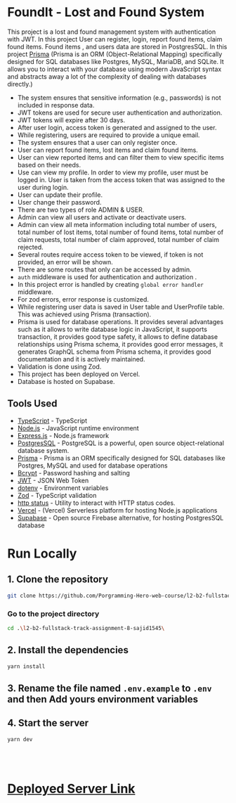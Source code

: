 # FoundIt - Lost and Found System

This project is a lost and found management system with authentication with JWT. In this project User can register, login, report found items, claim found items.
Found items , and users data are stored in PostgresSQL. In this project [Prisma](https://www.prisma.io/) (Prisma is an ORM (Object-Relational Mapping) specifically designed for SQL databases like Postgres, MySQL, MariaDB, and SQLite. It allows you to interact with your database using modern JavaScript syntax and abstracts away a lot of the complexity of dealing with databases directly.)

- The system ensures that sensitive information (e.g., passwords) is not included in response data.
- JWT tokens are used for secure user authentication and authorization.
- JWT tokens will expire after 30 days.
- After user login, access token is generated and assigned to the user.
- While registering, users are required to provide a unique email.
- The system ensures that a user can only register once.
- User can report found items, lost items and claim found items.
- User can view reported items and can filter them to view specific items based on their needs.
- Use can view my profile. In order to view my profile, user must be logged in. User is taken from the access token that was assigned to the user during login.
- User can update their profile.
- User change their password.
- There are two types of role ADMIN & USER.
- Admin can view all users and activate or deactivate users.
- Admin can view all meta information including total number of users, total number of lost items, total number of found items, total number of claim requests, total number of claim approved, total number of claim rejected.
- Several routes require access token to be viewed, if token is not provided, an error will be shown.
- There are some routes that only can be accessed by admin.
- `auth` middleware is used for authentication and authorization .
- In this project error is handled by creating `global error handler` middleware.
- For zod errors, error response is customized.
- While registering user data is saved in User table and UserProfile table. This was achieved using Prisma (transaction).
- Prisma is used for database operations. It provides several advantages such as it allows to write database logic in JavaScript, it supports transaction, it provides good type safety, it allows to define database relationships using Prisma schema, it provides good error messages, it generates GraphQL schema from Prisma schema, it provides good documentation and it is actively maintained.
- Validation is done using Zod.
- This project has been deployed on Vercel.
- Database is hosted on Supabase.

## Tools Used

- [TypeScript](https://www.typescriptlang.org/) - TypeScript
- [Node.js](https://nodejs.org/en/) - JavaScript runtime environment
- [Express.js](https://expressjs.com/) - Node.js framework
- [PostgresSQL](https://www.postgresql.org/) - PostgreSQL is a powerful, open source object-relational database system.
- [Prisma](https://www.prisma.io/) - Prisma is an ORM specifically designed for SQL databases like Postgres, MySQL and used for database operations
- [Bcrypt](https://www.npmjs.com/package/bcrypt) - Password hashing and salting
- [JWT](https://jwt.io/) - JSON Web Token
- [dotenv](https://www.npmjs.com/package/dotenv) - Environment variables
- [Zod](https://zod.dev/) - TypeScript validation
- [http status](https://www.npmjs.com/package/http-status) - Utility to interact with HTTP status codes.
- [Vercel](https://vercel.com/) - (Vercel) Serverless platform for hosting Node.js applications
- [Supabase](https://supabase.com/) - Open source Firebase alternative, for hosting PostgresSQL database

# Run Locally

## 1. Clone the repository

```bash
git clone https://github.com/Porgramming-Hero-web-course/l2-b2-fullstack-track-assignment-8-sajid1545.git
```

### Go to the project directory

```bash
cd .\l2-b2-fullstack-track-assignment-8-sajid1545\
```

## 2. Install the dependencies

```bash
yarn install
```

## 3. Rename the file named `.env.example` to `.env` and then Add yours environment variables

## 4. Start the server

```bash
yarn dev
```

<br>
<br>

# [Deployed Server Link](https://assignment-9-server-delta.vercel.app/)
